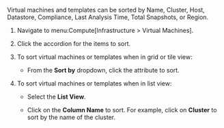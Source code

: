 Virtual machines and templates can be sorted by Name, Cluster, Host,
Datastore, Compliance, Last Analysis Time, Total Snapshots, or Region.

1.  Navigate to menu:Compute\[Infrastructure \> Virtual Machines\].

2.  Click the accordion for the items to sort.

3.  To sort virtual machines or templates when in grid or tile view:
    
      - From the **Sort by** dropdown, click the attribute to sort.

4.  To sort virtual machines or templates when in list view:
    
      - Select the **List View**.
    
      - Click on the **Column Name** to sort. For example, click on
        **Cluster** to sort by the name of the cluster.
